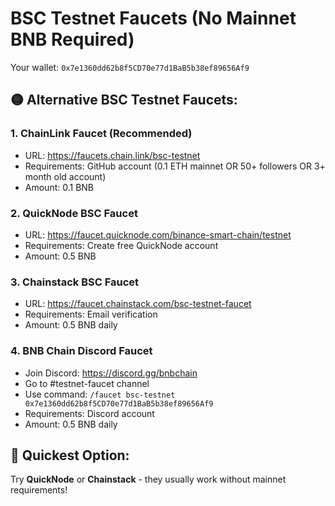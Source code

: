 # BSC Testnet Faucets (No Mainnet BNB Required)

Your wallet: `0x7e1360dd62b8f5CD70e77d1BaB5b38ef89656Af9`

## 🟡 Alternative BSC Testnet Faucets:

### 1. ChainLink Faucet (Recommended)
- URL: https://faucets.chain.link/bsc-testnet
- Requirements: GitHub account (0.1 ETH mainnet OR 50+ followers OR 3+ month old account)
- Amount: 0.1 BNB

### 2. QuickNode BSC Faucet
- URL: https://faucet.quicknode.com/binance-smart-chain/testnet
- Requirements: Create free QuickNode account
- Amount: 0.5 BNB

### 3. Chainstack BSC Faucet
- URL: https://faucet.chainstack.com/bsc-testnet-faucet
- Requirements: Email verification
- Amount: 0.5 BNB daily

### 4. BNB Chain Discord Faucet
- Join Discord: https://discord.gg/bnbchain
- Go to #testnet-faucet channel
- Use command: `/faucet bsc-testnet 0x7e1360dd62b8f5CD70e77d1BaB5b38ef89656Af9`
- Requirements: Discord account
- Amount: 0.5 BNB daily

## 🚀 Quickest Option:
Try **QuickNode** or **Chainstack** - they usually work without mainnet requirements!
